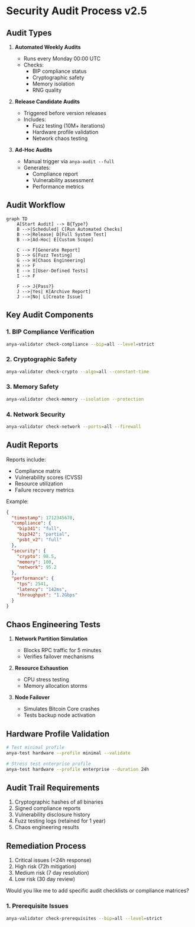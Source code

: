 # Security Audit Process v2.5

## Audit Types

1. **Automated Weekly Audits**
   - Runs every Monday 00:00 UTC
   - Checks:
     - BIP compliance status
     - Cryptographic safety
     - Memory isolation
     - RNG quality

2. **Release Candidate Audits**
   - Triggered before version releases
   - Includes:
     - Fuzz testing (10M+ iterations)
     - Hardware profile validation
     - Network chaos testing

3. **Ad-Hoc Audits**
   - Manual trigger via `anya-audit --full`
   - Generates:
     - Compliance report
     - Vulnerability assessment
     - Performance metrics

## Audit Workflow

```mermaid
graph TD
    A[Start Audit] --> B{Type?}
    B -->|Scheduled| C[Run Automated Checks]
    B -->|Release| D[Full System Test]
    B -->|Ad-Hoc| E[Custom Scope]
    
    C --> F[Generate Report]
    D --> G[Fuzz Testing]
    G --> H[Chaos Engineering]
    H --> F
    E --> I[User-Defined Tests]
    I --> F
    
    F --> J{Pass?}
    J -->|Yes| K[Archive Report]
    J -->|No| L[Create Issue]
```

## Key Audit Components

### 1. BIP Compliance Verification

```bash
anya-validator check-compliance --bip=all --level=strict
```

### 2. Cryptographic Safety

```bash
anya-validator check-crypto --algo=all --constant-time
```

### 3. Memory Safety

```bash
anya-validator check-memory --isolation --protection
```

### 4. Network Security

```bash
anya-validator check-network --ports=all --firewall
```

## Audit Reports

Reports include:

- Compliance matrix
- Vulnerability scores (CVSS)
- Resource utilization
- Failure recovery metrics

Example:

```json
{
  "timestamp": 1712345678,
  "compliance": {
    "bip341": "full",
    "bip342": "partial",
    "psbt_v2": "full"
  },
  "security": {
    "crypto": 98.5,
    "memory": 100,
    "network": 95.2
  },
  "performance": {
    "tps": 2541,
    "latency": "142ms",
    "throughput": "1.2Gbps"
  }
}
```

## Chaos Engineering Tests

1. **Network Partition Simulation**
   - Blocks RPC traffic for 5 minutes
   - Verifies failover mechanisms

2. **Resource Exhaustion**
   - CPU stress testing
   - Memory allocation storms

3. **Node Failover**
   - Simulates Bitcoin Core crashes
   - Tests backup node activation

## Hardware Profile Validation

```bash
# Test minimal profile
anya-test hardware --profile minimal --validate

# Stress test enterprise profile
anya-test hardware --profile enterprise --duration 24h
```

## Audit Trail Requirements

1. Cryptographic hashes of all binaries
2. Signed compliance reports
3. Vulnerability disclosure history
4. Fuzz testing logs (retained for 1 year)
5. Chaos engineering results

## Remediation Process

1. Critical issues (<24h response)
2. High risk (72h mitigation)
3. Medium risk (7 day resolution)
4. Low risk (30 day review)

Would you like me to add specific audit checklists or compliance matrices? 

### 1. Prerequisite Issues

```bash
anya-validator check-prerequisites --bip=all --level=strict
```
